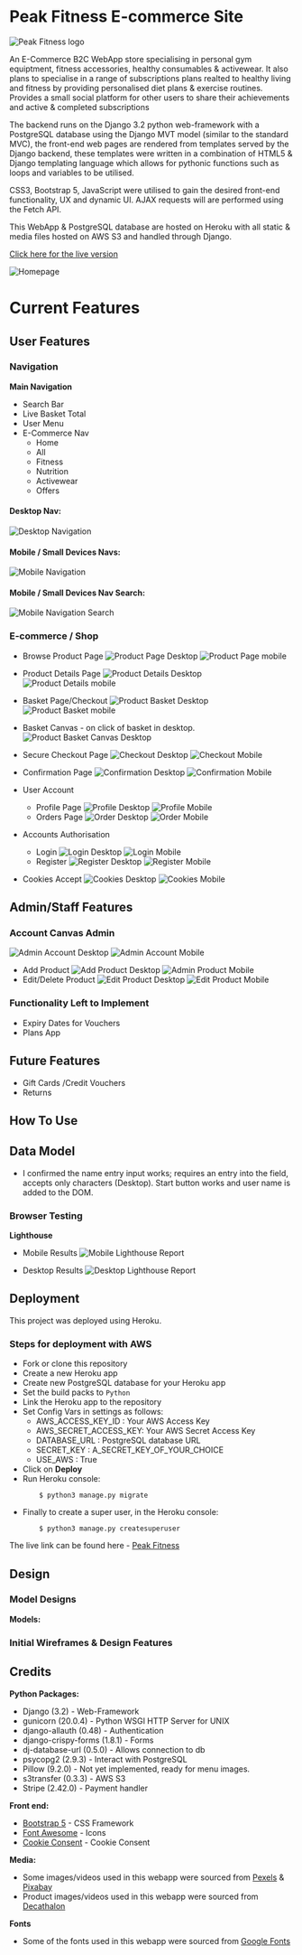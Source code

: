 # Peak Fitness E-commerce Site

![Peak Fitness logo](/static/images/readme/logo.png)

An E-Commerce B2C WebApp store specialising in personal gym equiptment, fitness accessories, healthy consumables & activewear. It also plans to specialise in a range of subscriptions plans realted to healthy living and fitness by providing personalised diet plans & exercise routines.
Provides a small social platform for other users to share their achievements and active & completed subscriptions 

The backend runs on the Django 3.2 python web-framework with a PostgreSQL database using the Django MVT model (similar to the standard MVC), the front-end web pages are rendered from templates served by the Django backend, these templates were written in a combination of HTML5 & Django templating language which allows for pythonic functions such as loops and variables to be utilised. 

CSS3, Bootstrap 5, JavaScript were utilised to gain the desired front-end functionality, UX and dynamic UI. AJAX requests will are performed using the Fetch API.

This WebApp & PostgreSQL database are hosted on Heroku with all static & media files hosted on AWS S3 and handled through Django.

[Click here for the live version](https://peak-fitness.herokuapp.com/)

![Homepage](/static/images/readme/homepage.png)


# Current Features

## User Features

### **Navigation**

**Main Navigation**
* Search Bar
* Live Basket Total
* User Menu
* E-Commerce Nav
    * Home
    * All 
    * Fitness
    * Nutrition
    * Activewear
    * Offers
    
#### Desktop Nav:
![Desktop Navigation](/static/images/readme/nav_desktop.png)

#### Mobile / Small Devices Navs:
![Mobile Navigation](/static/images/readme/nav_mobile_1.png)
#### Mobile / Small Devices Nav Search:
![Mobile Navigation Search](/static/images/readme/nav_mobile_2.png)


### **E-commerce / Shop**

* Browse Product Page 
![Product Page Desktop](/static/images/readme/product_page_desktop.png)
![Product Page mobile](/static/images/readme/product_page_mobile.png)

* Product Details Page
![Product Details Desktop](/static/images/readme/product_details_desktop.png)
![Product Details mobile](/static/images/readme/product_details_mobile.png)

* Basket Page/Checkout
![Product Basket Desktop](/static/images/readme/product_basket_desktop.png)
![Product Basket mobile](/static/images/readme/product_basket_mobile.png)

* Basket Canvas - on click of basket in desktop.
![Product Basket Canvas Desktop](/static/images/readme/product_basket_canvas_desktop.png)

* Secure Checkout Page
![Checkout Desktop](/static/images/readme/checkout_desktop.png)
![Checkout Mobile](/static/images/readme/checkout_mobile.png)

* Confirmation Page
![Confirmation Desktop](/static/images/readme/confirmation_desktop.png)
![Confirmation Mobile](/static/images/readme/confirmation_mobile.png)

* User Account
    * Profile Page
    ![Profile Desktop](/static/images/readme/profile_desktop.png)
    ![Profile Mobile](/static/images/readme/profile_mobile.png)
    * Orders Page
    ![Order Desktop](/static/images/readme/order_desktop.png)
    ![Order Mobile](/static/images/readme/order_mobile.png)

* Accounts Authorisation
    * Login
    ![Login Desktop](/static/images/readme/login_desktop.png)
    ![Login Mobile](/static/images/readme/login_mobile.png)
    * Register
    ![Register Desktop](/static/images/readme/register_desktop.png)
    ![Register Mobile](/static/images/readme/register_mobile.png)

* Cookies Accept
![Cookies Desktop](/static/images/readme/cookies_desktop.png)
![Cookies Mobile](/static/images/readme/cookies_mobile.png)

## Admin/Staff Features


### **Account Canvas Admin**
![Admin Account Desktop](/static/images/readme/admin_account_canvas_desktop.png)
![Admin Account Mobile](/static/images/readme/admin_account_mobile.png)

* Add Product
![Add Product Desktop](/static/images/readme/add_product_desktop.png)
![Admin Product Mobile](/static/images/readme/add_product_mobile.png)
* Edit/Delete Product
![Edit Product Desktop](/static/images/readme/edit_product_desktop.png)
![Edit Product Mobile](/static/images/readme/edit_product_mobile.png)


### **Functionality Left to Implement**
- Expiry Dates for Vouchers
- Plans App

## Future Features
- Gift Cards /Credit Vouchers
- Returns
## How To Use

## Data Model
- I confirmed the name entry input works; requires an entry into the field, accepts only characters (Desktop). Start button works and user name is added to the DOM.

### Browser Testing
**Lighthouse**
- Mobile Results
![Mobile Lighthouse Report](/static/images/readme/mobile_lighthouse_report.png)

- Desktop Results
![Desktop Lighthouse Report](/static/images/readme/desktop_lighthouse_report.png)
<!-- ![Lighthouse Results]()
- I confirmed that ... are all readable and easy to understand. -->

## Deployment

This project was deployed using Heroku.

### Steps for deployment with AWS

* Fork or clone this repository
* Create a new Heroku app
* Create new PostgreSQL database for your Heroku app
* Set the build packs to `Python`
* Link the Heroku app to the repository
* Set Config Vars in settings as follows:
    * AWS_ACCESS_KEY_ID : Your AWS Access Key
    * AWS_SECRET_ACCESS_KEY: Your AWS Secret Access Key
    * DATABASE_URL : PostgreSQL database URL
    * SECRET_KEY : A_SECRET_KEY_OF_YOUR_CHOICE
    * USE_AWS : True
* Click on **Deploy**
* Run Heroku console:
    ```
        $ python3 manage.py migrate
    ```
* Finally to create a super user, in the Heroku console:
    ```
        $ python3 manage.py createsuperuser
    ```

The live link can be found here - [Peak Fitness](https://peak-fitness.herokuapp.com/)

## Design

### Model Designs

**Models:**

### Initial Wireframes & Design Features

## Credits 

**Python Packages:**
- Django (3.2) - Web-Framework
- gunicorn (20.0.4) - Python WSGI HTTP Server for UNIX
- django-allauth (0.48) - Authentication
- django-crispy-forms (1.8.1) - Forms
- dj-database-url (0.5.0) - Allows connection to db
- psycopg2 (2.9.3) - Interact with PostgreSQL
- Pillow (9.2.0) - Not yet implemented, ready for menu images.
- s3transfer (0.3.3) - AWS S3
- Stripe (2.42.0) - Payment handler

**Front end:**

- [Bootstrap 5](https://getbootstrap.com/) - CSS Framework
- [Font Awesome](https://fontawesome.com/) - Icons
- [Cookie Consent](https://orestbida.com/demo-projects/cookieconsent/) - Cookie Consent

**Media:**
- Some images/videos used in this webapp were sourced from [Pexels](https://www.https://www.pexels.com/) & [Pixabay](https://pixabay.com/)
- Product images/videos used in this webapp were sourced from [Decathalon](https://www.decathlon.co.uk/)

**Fonts**
- Some of the fonts used in this webapp were sourced from [Google Fonts](https://fonts.google.com/)



